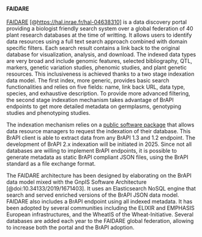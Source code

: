 #### FAIDARE

<!-- Cyril P, first draft-->
[FAIDARE](https://urgi.versailles.inrae.fr/faidare/) [@https://hal.inrae.fr/hal-04638310] is a data discovery portal providing a biologist friendly search system over a global federation of 40 plant research databases at the time of writting. It allows users to identify data resources using a full text search approach combined with domain specific filters. Each search result contains a link back to the original database for visualization, analysis, and download. The indexed data types are very broad and include genomic features, selected bibliography, QTL, markers, genetic variation studies, phenomic studies, and plant genetic resources. This inclusiveness is achieved thanks to a two stage indexation data model. The first index, more generic, provides basic search functionalities and relies on five fields: name, link back URL, data type, species, and exhaustive description. To provide more advanced filtering, the second stage indexation mechanism takes advantage of BrAPI endpoints to get more detailed metadata on germplasms, genotyping studies and phenotyping studies. 

The indexation mechanism relies on a [public software package](https://github.com/elixir-europe/plant-brapi-etl-faidare) that allows data resource managers to request the indexation of their database. This BrAPI client is able to extract data from any BrAPI 1.3 and 1.2 endpoint. The development of BrAPI 2.x indexation will be initiated in 2025. Since not all databases are willing to implement BrAPI endpoints, it is possible to generate metadata as static BrAPI compliant JSON files, using the BrAPI standard as a file exchange format.

The FAIDARE architecture has been designed by elaborating on the BrAPI data model mixed with the GnpIS Software Architecture [@doi:10.34133/2019/1671403]. It uses an Elasticsearch NoSQL engine that search and served enriched versions of the BrAPI JSON data model. FAIDARE also includes a BrAPI endpoint using all indexed metadata. It has been adopted by several communities including the ELIXIR and EMPHASIS European infrastructures, and the WheatIS of the Wheat-Initiative. Several databases are added each year to the FAIDARE global federation, allowing to increase both the portal and the BrAPI adoption.

<!-- ![Figure FAIDARE Federation](images/Schema_FAIDARE.png){#fig:Schema_FAIDARE width="100%"} -->

